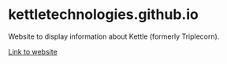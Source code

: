 # kettletechnologies.github.io

Website to display information about Kettle (formerly Triplecorn). 

<a href="https://kettletechnologies.github.io/" target="_blank"> Link to website </a>
